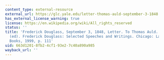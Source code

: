 ```yaml
---
content_type: external-resource
external_url: https://glc.yale.edu/letter-thomas-auld-september-3-1848
has_external_license_warning: true
license: https://en.wikipedia.org/wiki/All_rights_reserved
status: ''
title: 'Frederick Douglass, September 3, 1848, Letter. To Thomas Auld. Foner, Philip
  (ed). Frederick Douglass: Selected Speeches and Writings. Chicago: Lawrence Hill
  Books, 1999, p. 111'
uid: 663d1201-8fb2-4cf1-93e2-7c40a890a985
wayback_url: ''
---
```

